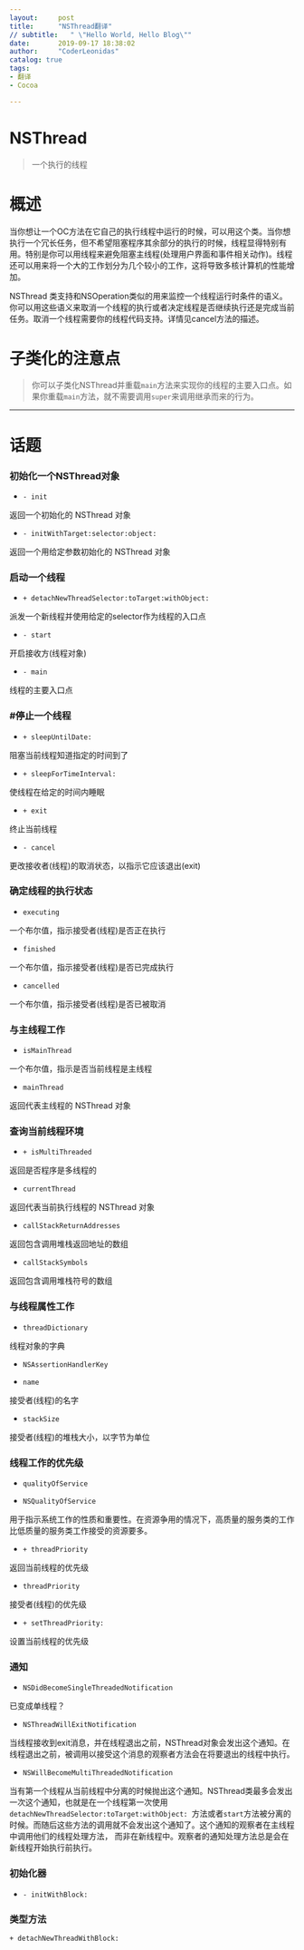 ```yaml
---
layout:     post
title:      "NSThread翻译"
// subtitle:   " \"Hello World, Hello Blog\""
date:       2019-09-17 18:38:02
author:     "CoderLeonidas"
catalog: true
tags:
- 翻译
- Cocoa

---
```

# NSThread

>一个执行的线程


# 概述

当你想让一个OC方法在它自己的执行线程中运行的时候，可以用这个类。当你想执行一个冗长任务，但不希望阻塞程序其余部分的执行的时候，线程显得特别有用。特别是你可以用线程来避免阻塞主线程(处理用户界面和事件相关动作)。线程还可以用来将一个大的工作划分为几个较小的工作，这将导致多核计算机的性能增加。


NSThread 类支持和NSOperation类似的用来监控一个线程运行时条件的语义。你可以用这些语义来取消一个线程的执行或者决定线程是否继续执行还是完成当前任务。取消一个线程需要你的线程代码支持。详情见cancel方法的描述。

# 子类化的注意点

> 你可以子类化NSThread并重载`main`方法来实现你的线程的主要入口点。如果你重载`main`方法，就不需要调用`super`来调用继承而来的行为。


---


# 话题
### 初始化一个NSThread对象

- `- init`

返回一个初始化的 NSThread 对象

- `- initWithTarget:selector:object:`

返回一个用给定参数初始化的 NSThread 对象

### 启动一个线程

- `+ detachNewThreadSelector:toTarget:withObject:`

派发一个新线程并使用给定的selector作为线程的入口点

- `- start`

开启接收方(线程对象)

- `- main`

线程的主要入口点


### #停止一个线程

- `+ sleepUntilDate:`

阻塞当前线程知道指定的时间到了

- `+ sleepForTimeInterval:`

使线程在给定的时间内睡眠

- `+ exit`

终止当前线程

- `- cancel`


更改接收者(线程)的取消状态，以指示它应该退出(exit)

### 确定线程的执行状态

- `executing`

一个布尔值，指示接受者(线程)是否正在执行

- `finished`

一个布尔值，指示接受者(线程)是否已完成执行

- `cancelled`

一个布尔值，指示接受者(线程)是否已被取消

### 与主线程工作

- `isMainThread`

一个布尔值，指示是否当前线程是主线程

- `mainThread`


返回代表主线程的 NSThread 对象


### 查询当前线程环境

- `+ isMultiThreaded`

返回是否程序是多线程的

- `currentThread`

返回代表当前执行线程的 NSThread 对象

- `callStackReturnAddresses`


返回包含调用堆栈返回地址的数组

- `callStackSymbols`


返回包含调用堆栈符号的数组

### 与线程属性工作

- `threadDictionary`

线程对象的字典

- `NSAssertionHandlerKey`


- `name`

接受者(线程)的名字

- `stackSize`

接受者(线程)的堆栈大小，以字节为单位

### 线程工作的优先级

- `qualityOfService`

- `NSQualityOfService`

用于指示系统工作的性质和重要性。在资源争用的情况下，高质量的服务类的工作比低质量的服务类工作接受的资源要多。

- `+ threadPriority`

返回当前线程的优先级

- `threadPriority`

接受者(线程)的优先级

- `+ setThreadPriority:`

设置当前线程的优先级

### 通知

- `NSDidBecomeSingleThreadedNotification`

已变成单线程？

- `NSThreadWillExitNotification`

当线程接收到exit消息，并在线程退出之前，NSThread对象会发出这个通知。在线程退出之前，被调用以接受这个消息的观察者方法会在将要退出的线程中执行。

- `NSWillBecomeMultiThreadedNotification`


当有第一个线程从当前线程中分离的时候抛出这个通知。NSThread类最多会发出一次这个通知，也就是在一个线程第一次使用`detachNewThreadSelector:toTarget:withObject: `方法或者`start`方法被分离的时候。而随后这些方法的调用就不会发出这个通知了。这个通知的观察者在主线程中调用他们的线程处理方法， 而非在新线程中。观察者的通知处理方法总是会在新线程开始执行前执行。

### 初始化器

- `- initWithBlock:`

### 类型方法

`+ detachNewThreadWithBlock:`

